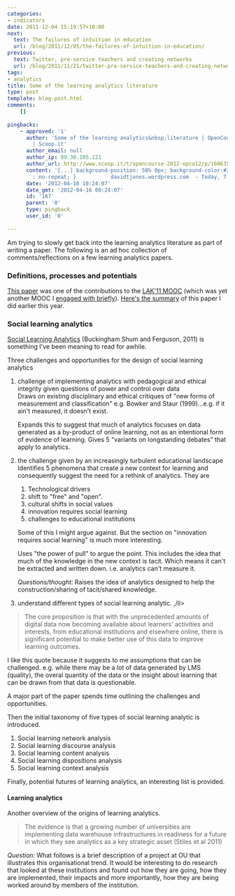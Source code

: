 ```yaml
---
categories:
- indicators
date: 2011-12-04 15:19:57+10:00
next:
  text: The failures of intuition in education
  url: /blog/2011/12/05/the-failures-of-intuition-in-education/
previous:
  text: Twitter, pre-service teachers and creating networks
  url: /blog/2011/11/21/twitter-pre-service-teachers-and-creating-networks/
tags:
- analytics
title: Some of the learning analytics literature
type: post
template: blog-post.html
comments:
    []
    
pingbacks:
    - approved: '1'
      author: 'Some of the learning analytics&nbsp;literature | OpenCourse 2012 #opco12
        | Scoop.it'
      author_email: null
      author_ip: 89.30.105.121
      author_url: http://www.scoop.it/t/opencourse-2012-opco12/p/1606350896/some-of-the-learning-analytics-literature
      content: '[...] background-position: 50% 0px; background-color:#222222; background-repeat
        : no-repeat; }           davidtjones.wordpress.com  - Today, 7:24 [...]'
      date: '2012-04-16 10:24:07'
      date_gmt: '2012-04-16 00:24:07'
      id: '167'
      parent: '0'
      type: pingback
      user_id: '0'
    
---
```

Am trying to slowly get back into the learning analytics literature as part of writing a paper. The following is an ad hoc collection of comments/reflections on a few learning analytics papers.

### Definitions, processes and potentials

[This paper](http://learninganalytics.net/LearningAnalyticsDefinitionsProcessesPotential.pdf) was one of the contributions to the [LAK'11 MOOC](http://scope.bccampus.ca/course/view.php?id=365) (which was yet another MOOC I [engaged with briefly](/blog/category/lak11/)). [Here's the summary](/blog/2011/01/10/learning-analytics-definitions-processes-and-potential/) of this paper I did earlier this year.

### Social learning analytics

[Social Learning Analytics](http://kmi.open.ac.uk/publications/pdf/kmi-11-01.pdf) (Buckingham Shum and Ferguson, 2011) is something I've been meaning to read for awhile.

Three challenges and opportunities for the design of social learning analytics

1. challenge of implementing analytics with pedagogical and ethical integrity given questions of power and control over data  
    Draws on existing disciplinary and ethical critiques of "new forms of measurement and classification" e.g. Bowker and Staur (1999)...e.g. if it ain't measured, it doesn't exist.
    
    Expands this to suggest that much of analytics focuses on data generated as a by-product of online learning, not as an intentional form of evidence of learning. Gives 5 "variants on longstanding debates" that apply to analytics.
    
2. the challenge given by an increasingly turbulent educational landscape  
    Identifies 5 phenomena that create a new context for learning and consequently suggest the need for a rethink of analytics. They are
    
    1. Technological drivers
    2. shift to "free" and "open".
    3. cultural shifts in social values
    4. innovation requires social learning
    5. challenges to educational institutions
    
    Some of this I might argue against. But the section on "innovation requires social learning" is much more interesting.
    
    Uses "the power of pull" to argue the point. This includes the idea that much of the knowledge in the new context is tacit. Which means it can't be extracted and written down. i.e. analytics can't measure it.
    
    _Questions/thought:_ Raises the idea of analytics designed to help the construction/sharing of tacit/shared knowledge.
    
3. understand different types of social learning analytic. ,/li>

> The core proposition is that with the unprecedented amounts of digital data now becoming available about learners’ activities and interests, from educational institutions and elsewhere online, there is significant potential to make better use of this data to improve learning outcomes.

I like this quote because it suggests to me assumptions that can be challenged. e.g. while there may be a lot of data generated by LMS (quality), the overal quantity of the data or the insight about learning that can be drawn from that data is questionable.

A major part of the paper spends time outlining the challenges and opportunities.

Then the initial taxonomy of five types of social learning analytic is introduced.

1. Social learning network analysis
2. Social learning discourse analysis
3. Social learning content analysis
4. Social learning dispositions analysis
5. Social learning context analysis

Finally, potential futures of learning analytics, an interesting list is provided.

#### Learning analytics

Another overview of the origins of learning analytics.

> The evidence is that a growing number of universities are implementing data warehouse infrastructures in readiness for a future in which they see analytics as a key strategic asset (Stiles et al 2011)

_Question:_ What follows is a brief description of a project at OU that illustrates this organisational trend. It would be interesting to do research that looked at these institutions and found out how they are going, how they are implemented, their impacts and more importantly, how they are being worked around by members of the institution.